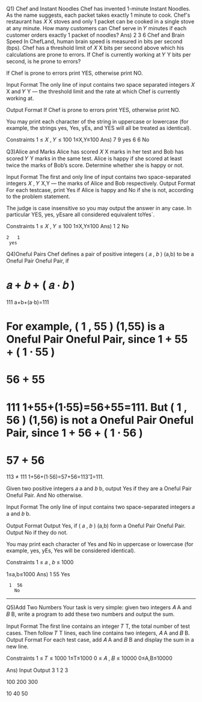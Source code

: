 Q1) Chef and Instant Noodles
Chef has invented 
1-minute Instant Noodles. As the name suggests, each packet takes exactly 
1 minute to cook.
Chef's restaurant has 
𝑋
X stoves and only 1 packet can be cooked in a single stove at any minute.
How many customers can Chef serve in 𝑌 minutes if each customer orders exactly 1 packet of noodles?
Ans) 2 3
      6
Chef and Brain Speed
In ChefLand, human brain speed is measured in bits per second (bps). Chef has a threshold limit of 
𝑋
X bits per second above which his calculations are prone to errors. If Chef is currently working at 
𝑌
Y bits per second, is he prone to errors?

If Chef is prone to errors print YES, otherwise print NO.

Input Format
The only line of input contains two space separated integers 
𝑋
X and 
𝑌
Y — the threshold limit and the rate at which Chef is currently working at.

Output Format
If Chef is prone to errors print YES, otherwise print NO.

You may print each character of the string in uppercase or lowercase (for example, the strings yes, Yes, yEs, and YES will all be treated as identical).

Constraints
1
≤
𝑋
,
𝑌
≤
100
1≤X,Y≤100
Ans) 7 9
      yes
6  6
No

Q3)Alice and Marks
Alice has scored 
𝑋
X marks in her test and Bob has scored 
𝑌
Y marks in the same test. Alice is happy if she scored at least twice the marks of Bob’s score. Determine whether she is happy or not.

Input Format
The first and only line of input contains two space-separated integers 
𝑋
,
𝑌
X,Y — the marks of Alice and Bob respectively.
Output Format
For each testcase, print Yes if Alice is happy and No if she is not, according to the problem statement.

The judge is case insensitive so you may output the answer in any case. In particular YES, yes, yEsare all considered equivalent toYes`.

Constraints
1
≤
𝑋
,
𝑌
≤
100
1≤X,Y≤100
Ans) 1  2
      No

    2   1
     yes

Q4)Oneful Pairs
Chef defines a pair of positive integers 
(
𝑎
,
𝑏
)
(a,b) to be a 
Oneful Pair
Oneful Pair, if

𝑎
+
𝑏
+
(
𝑎
⋅
𝑏
)
=
111
a+b+(a⋅b)=111

For example, 
(
1
,
55
)
(1,55) is a 
Oneful Pair
Oneful Pair, since 
1
+
55
+
(
1
⋅
55
)
=
56
+
55
=
111
1+55+(1⋅55)=56+55=111.
But 
(
1
,
56
)
(1,56) is not a 
Oneful Pair
Oneful Pair, since 
1
+
56
+
(
1
⋅
56
)
=
57
+
56
=
113
≠
111
1+56+(1⋅56)=57+56=113=111.

Given two positive integers 
𝑎
a and 
𝑏
b, output Yes if they are a 
Oneful Pair
Oneful Pair. And No otherwise.

Input Format
The only line of input contains two space-separated integers 
𝑎
a and 
𝑏
b.

Output Format
Output Yes, if 
(
𝑎
,
𝑏
)
(a,b) form a 
Oneful Pair
Oneful Pair. Output No if they do not.

You may print each character of Yes and No in uppercase or lowercase (for example, yes, yEs, Yes will be considered identical).

Constraints
1
≤
𝑎
,
𝑏
≤
1000

1≤a,b≤1000
Ans) 1 55
      Yes
      
     1  56
       No

---------------------------------------------------------------------------------------------------------------------------------------
Q5)Add Two Numbers
Your task is very simple: given two integers 
𝐴
A and 
𝐵
B, write a program to add these two numbers and output the sum.

Input Format
The first line contains an integer 
𝑇
T, the total number of test cases.
Then follow 
𝑇
T lines, each line contains two integers, 
𝐴
A and 
𝐵
B.
Output Format
For each test case, add 
𝐴
A and 
𝐵
B and display the sum in a new line.

Constraints
1
≤
𝑇
≤
1000
1≤T≤1000
0
≤
𝐴
,
𝐵
≤
10000
0≤A,B≤10000

Ans)
Input               Output
3
1 2                  3

100 200             300
                   
10 40                50
       
